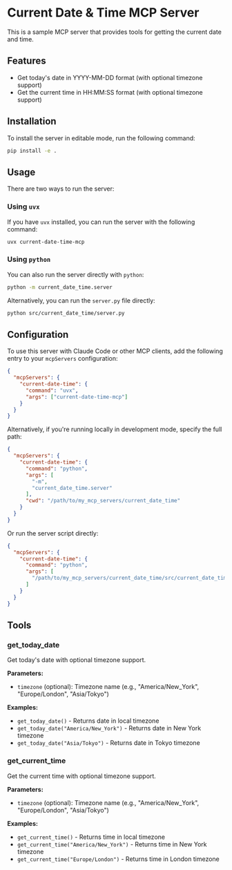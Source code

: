 # Current Date & Time MCP Server

This is a sample MCP server that provides tools for getting the current date and time.

## Features

- Get today's date in YYYY-MM-DD format (with optional timezone support)
- Get the current time in HH:MM:SS format (with optional timezone support)

## Installation

To install the server in editable mode, run the following command:

```bash
pip install -e .
```

## Usage

There are two ways to run the server:

### Using `uvx`

If you have `uvx` installed, you can run the server with the following command:

```bash
uvx current-date-time-mcp
```

### Using `python`

You can also run the server directly with `python`:

```bash
python -m current_date_time.server
```

Alternatively, you can run the `server.py` file directly:

```bash
python src/current_date_time/server.py
```

## Configuration

To use this server with Claude Code or other MCP clients, add the following entry to your `mcpServers` configuration:

```json
{
  "mcpServers": {
    "current-date-time": {
      "command": "uvx",
      "args": ["current-date-time-mcp"]
    }
  }
}
```

Alternatively, if you're running locally in development mode, specify the full path:

```json
{
  "mcpServers": {
    "current-date-time": {
      "command": "python",
      "args": [
        "-m",
        "current_date_time.server"
      ],
      "cwd": "/path/to/my_mcp_servers/current_date_time"
    }
  }
}
```

Or run the server script directly:

```json
{
  "mcpServers": {
    "current-date-time": {
      "command": "python",
      "args": [
        "/path/to/my_mcp_servers/current_date_time/src/current_date_time/server.py"
      ]
    }
  }
}
```

## Tools

### get_today_date

Get today's date with optional timezone support.

**Parameters:**
- `timezone` (optional): Timezone name (e.g., "America/New_York", "Europe/London", "Asia/Tokyo")

**Examples:**
- `get_today_date()` - Returns date in local timezone
- `get_today_date("America/New_York")` - Returns date in New York timezone
- `get_today_date("Asia/Tokyo")` - Returns date in Tokyo timezone

### get_current_time

Get the current time with optional timezone support.

**Parameters:**
- `timezone` (optional): Timezone name (e.g., "America/New_York", "Europe/London", "Asia/Tokyo")

**Examples:**
- `get_current_time()` - Returns time in local timezone
- `get_current_time("America/New_York")` - Returns time in New York timezone
- `get_current_time("Europe/London")` - Returns time in London timezone
